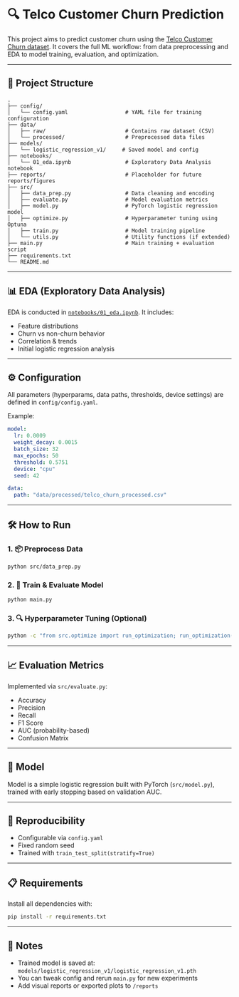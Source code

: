 # 🔍 Telco Customer Churn Prediction

This project aims to predict customer churn using the [Telco Customer Churn dataset](https://www.kaggle.com/datasets/blastchar/telco-customer-churn). It covers the full ML workflow: from data preprocessing and EDA to model training, evaluation, and optimization.

---

## 📁 Project Structure

```
.
├── config/
│   └── config.yaml                  # YAML file for training configuration
├── data/
│   ├── raw/                         # Contains raw dataset (CSV)
│   └── processed/                   # Preprocessed data files
├── models/
│   └── logistic_regression_v1/     # Saved model and config
├── notebooks/
│   └── 01_eda.ipynb                 # Exploratory Data Analysis notebook
├── reports/                         # Placeholder for future reports/figures
├── src/
│   ├── data_prep.py                 # Data cleaning and encoding
│   ├── evaluate.py                  # Model evaluation metrics
│   ├── model.py                     # PyTorch logistic regression model
│   ├── optimize.py                  # Hyperparameter tuning using Optuna
│   ├── train.py                     # Model training pipeline
│   └── utils.py                     # Utility functions (if extended)
├── main.py                          # Main training + evaluation script
├── requirements.txt
└── README.md
```

---

## 📊 EDA (Exploratory Data Analysis)

EDA is conducted in [`notebooks/01_eda.ipynb`](notebooks/01_eda.ipynb). It includes:

- Feature distributions
- Churn vs non-churn behavior
- Correlation & trends
- Initial logistic regression analysis

---

## ⚙️ Configuration

All parameters (hyperparams, data paths, thresholds, device settings) are defined in `config/config.yaml`.

Example:
```yaml
model:
  lr: 0.0009
  weight_decay: 0.0015
  batch_size: 32
  max_epochs: 50
  threshold: 0.5751
  device: "cpu"
  seed: 42

data:
  path: "data/processed/telco_churn_processed.csv"
```

---

## 🛠️ How to Run

### 1. 📦 Preprocess Data
```bash
python src/data_prep.py
```

### 2. 🧠 Train & Evaluate Model
```bash
python main.py
```

### 3. 🔍 Hyperparameter Tuning (Optional)
```bash
python -c "from src.optimize import run_optimization; run_optimization()"
```

---

## 📈 Evaluation Metrics

Implemented via `src/evaluate.py`:
- Accuracy
- Precision
- Recall
- F1 Score
- AUC (probability-based)
- Confusion Matrix

---

## 💾 Model

Model is a simple logistic regression built with PyTorch (`src/model.py`), trained with early stopping based on validation AUC.

---

## 🔐 Reproducibility

- Configurable via `config.yaml`
- Fixed random seed
- Trained with `train_test_split(stratify=True)`

---

## 📋 Requirements

Install all dependencies with:
```bash
pip install -r requirements.txt
```

---

## 📌 Notes

- Trained model is saved at: `models/logistic_regression_v1/logistic_regression_v1.pth`
- You can tweak config and rerun `main.py` for new experiments
- Add visual reports or exported plots to `/reports`
